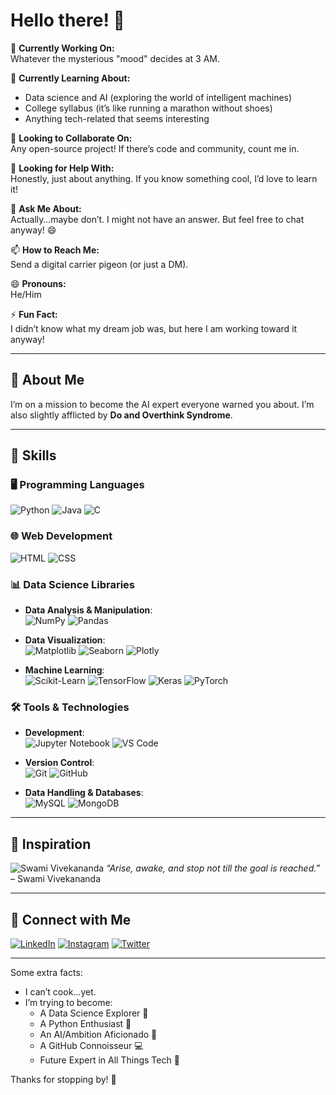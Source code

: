 # Hello there! 👋

🔭 **Currently Working On:**  
Whatever the mysterious "mood" decides at 3 AM.

🌱 **Currently Learning About:**  
- Data science and AI (exploring the world of intelligent machines)
- College syllabus (it’s like running a marathon without shoes)
- Anything tech-related that seems interesting

👯 **Looking to Collaborate On:**  
Any open-source project! If there’s code and community, count me in.

🤔 **Looking for Help With:**  
Honestly, just about anything. If you know something cool, I’d love to learn it!

💬 **Ask Me About:**  
Actually…maybe don’t. I might not have an answer. But feel free to chat anyway! 😄

📫 **How to Reach Me:**  
Send a digital carrier pigeon (or just a DM).

😄 **Pronouns:**  
He/Him

⚡ **Fun Fact:**  
I didn’t know what my dream job was, but here I am working toward it anyway!

---

## 💫 About Me
I’m on a mission to become the AI expert everyone warned you about. I’m also slightly afflicted by **Do and Overthink Syndrome**. 

---

## 🚀 Skills

### 🖥️ Programming Languages
![Python](https://img.shields.io/badge/-Python-3776AB?logo=python&logoColor=white&style=flat-square) 
![Java](https://img.shields.io/badge/-Java-007396?logo=java&logoColor=white&style=flat-square) 
![C](https://img.shields.io/badge/-C-A8B9CC?logo=c&logoColor=black&style=flat-square)

### 🌐 Web Development
![HTML](https://img.shields.io/badge/-HTML-E34F26?logo=html5&logoColor=white&style=flat-square) 
![CSS](https://img.shields.io/badge/-CSS-1572B6?logo=css3&logoColor=white&style=flat-square)

### 📊 Data Science Libraries
- **Data Analysis & Manipulation**:  
  ![NumPy](https://img.shields.io/badge/-NumPy-013243?logo=numpy&logoColor=white&style=flat-square) 
  ![Pandas](https://img.shields.io/badge/-Pandas-150458?logo=pandas&logoColor=white&style=flat-square)

- **Data Visualization**:  
  ![Matplotlib](https://img.shields.io/badge/-Matplotlib-3776AB?style=flat-square) 
  ![Seaborn](https://img.shields.io/badge/-Seaborn-3776AB?style=flat-square) 
  ![Plotly](https://img.shields.io/badge/-Plotly-3F4F75?logo=plotly&logoColor=white&style=flat-square)

- **Machine Learning**:  
  ![Scikit-Learn](https://img.shields.io/badge/-Scikit%20Learn-F7931E?logo=scikit-learn&logoColor=white&style=flat-square) 
  ![TensorFlow](https://img.shields.io/badge/-TensorFlow-FF6F00?logo=tensorflow&logoColor=white&style=flat-square) 
  ![Keras](https://img.shields.io/badge/-Keras-D00000?logo=keras&logoColor=white&style=flat-square) 
  ![PyTorch](https://img.shields.io/badge/-PyTorch-EE4C2C?logo=pytorch&logoColor=white&style=flat-square)

### 🛠️ Tools & Technologies
- **Development**:  
  ![Jupyter Notebook](https://img.shields.io/badge/-Jupyter-F37626?logo=jupyter&logoColor=white&style=flat-square) 
  ![VS Code](https://img.shields.io/badge/-VS%20Code-007ACC?logo=visual-studio-code&logoColor=white&style=flat-square)

- **Version Control**:  
  ![Git](https://img.shields.io/badge/-Git-F05032?logo=git&logoColor=white&style=flat-square) 
  ![GitHub](https://img.shields.io/badge/-GitHub-181717?logo=github&logoColor=white&style=flat-square)

- **Data Handling & Databases**:  
  ![MySQL](https://img.shields.io/badge/-MySQL-4479A1?logo=mysql&logoColor=white&style=flat-square) 
  ![MongoDB](https://img.shields.io/badge/-MongoDB-47A248?logo=mongodb&logoColor=white&style=flat-square)

---

## 🌟 Inspiration

![Swami Vivekananda]([https://link-to-image.com/swami-vivekananda.jpg](https://pin.it/5OVQYwS0T))  
*“Arise, awake, and stop not till the goal is reached.”*  
– Swami Vivekananda

---

## 📱 Connect with Me

[![LinkedIn](https://img.shields.io/badge/-LinkedIn-0A66C2?logo=linkedin&logoColor=white&style=flat-square)](https://www.linkedin.com/in/darshan-parmar-29dec2003) 
[![Instagram](https://img.shields.io/badge/-Instagram-E4405F?logo=instagram&logoColor=white&style=flat-square)](https://www.instagram.com/darshanparmar_29/) 
[![Twitter](https://img.shields.io/badge/-Twitter-1DA1F2?logo=twitter&logoColor=white&style=flat-square)](https://x.com/Darshanparmar29)

---

Some extra facts:
- I can’t cook…yet.
- I’m trying to become:
  - A Data Science Explorer 🌊
  - A Python Enthusiast 🐍
  - An AI/Ambition Aficionado 🤖
  - A GitHub Connoisseur 💻
  - Future Expert in All Things Tech 🔮

Thanks for stopping by! 👋
